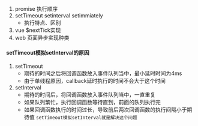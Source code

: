 1. promise 执行顺序
2. setTimeout setinterval setimmiately
    - 执行特点、区别
3. vue $nextTick实现
4. web 页面异步实现种类
#### setTimeout模拟setInterval的原因
1. setTimeout
    - 期待的时间之后将回调函数放入事件队列当中，最小延时时间为4ms
    - 由于单线程原因，callback延时执行的时间不会大于这个时间
2. setInterval
    - 期待的时间后，将回调函数放入事件队列当中，一直重复
    - 如果队列繁忙，执行回调函数等待直到，前面的队列执行完
    - 如果回调函数执行的时间过长，导致前后两次回调函数的执行间隔小于期待值 `setTimeout模拟setInterval就是解决这个问题`
